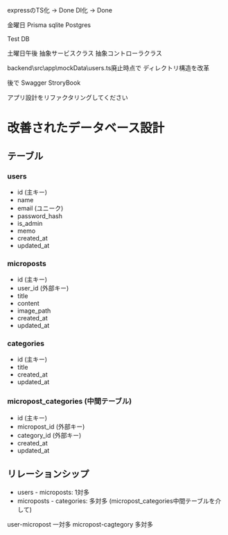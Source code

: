 expressのTS化
→ Done
DI化
→ Done

金曜日
Prisma
sqlite
Postgres

Test DB

土曜日午後
抽象サービスクラス
抽象コントローラクラス

backend\src\app\mockData\users.ts廃止時点で
ディレクトリ構造を改革

後で
Swagger
StroryBook

アプリ設計をリファクタリングしてください

# 改善されたデータベース設計

## テーブル

### users
- id (主キー)
- name
- email (ユニーク)
- password_hash
- is_admin
- memo
- created_at
- updated_at

### microposts
- id (主キー)
- user_id (外部キー)
- title
- content
- image_path
- created_at
- updated_at

### categories
- id (主キー)
- title
- created_at
- updated_at

### micropost_categories (中間テーブル)
- id (主キー)
- micropost_id (外部キー)
- category_id (外部キー)
- created_at
- updated_at

## リレーションシップ
- users - microposts: 1対多
- microposts - categories: 多対多 (micropost_categories中間テーブルを介して)

user-micropost 一対多
micropost-cagtegory 多対多